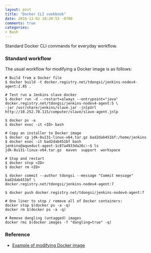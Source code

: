 ```yaml
---
layout: post
title: "Docker CLI cookbook"
date: 2016-12-02 10:20:53 -0700
comments: true
categories: 
- Bash
---
```


Standard Docker CLI commands for everyday workflow.

<!--more-->

### Standard workflow

The usual workflow for modifying a Docker image is as follows:

``` plain Docker commands in workspace
# Build from a Docker file
$ docker build -t docker.registry.net/tdongsi/jenkins-nodev4-agent:2.85 .

# Test run a Jenkins slave docker
$ docker run -d --restart=always --entrypoint="java" docker.registry.net/tdongsi/jenkins-nodev4-agent:5 \
-jar /usr/share/jenkins/slave.jar -jnlpUrl http://10.252.78.115/computer/slave/slave-agent.jnlp

$ docker ps -a
$ docker exec -it <ID> bash

# Copy an installer to Docker image
$ docker cp jdk-8u131-linux-x64.tar.gz bad2dab451bf:/home/jenkins
$ docker exec -it bad2dab451bf bash
jenkins@aqueduct-agent-1c87a4933da26c:~$ ls
jdk-8u131-linux-x64.tar.gz  maven  support  workspace

# Stop and restart
$ docker stop <ID>
$ docker rm <ID>

$ docker commit --author tdongsi --message "Commit message" bad2dab451bf \ 
docker.registry.net/tdongsi/jenkins-nodev4-agent:7

$ docker push docker.registry.net/tdongsi/jenkins-nodev4-agent:7
```

``` plain Clean up
# One liner to stop / remove all of Docker containers:
docker stop $(docker ps -a -q)
docker rm $(docker ps -a -q)

# Remove dangling (untagged) images
docker rmi $(docker images -f "dangling=true" -q)
```

### Reference

* [Example of modifying Docker image](http://tdongsi.github.io/blog/2017/01/25/docker-root-user-in-a-pod/)